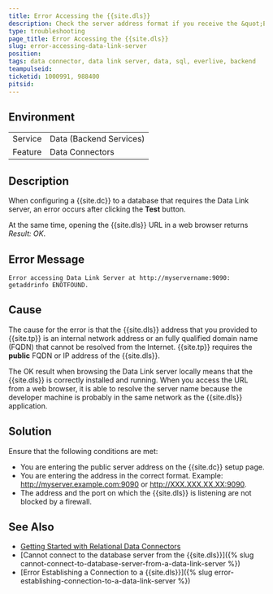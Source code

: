 ```yaml
---
title: Error Accessing the {{site.dls}}
description: Check the server address format if you receive the &quot;Error accessing Data Link Server at http&#58;//myservername&#58;9090&#58; getaddrinfo ENOTFOUND&quot; error.
type: troubleshooting
page_title: Error Accessing the {{site.dls}}
slug: error-accessing-data-link-server
position:
tags: data connector, data link server, data, sql, everlive, backend
teampulseid: 
ticketid: 1000991, 988400
pitsid:
---
```


## Environment
<table>
  <tr>
    <td>Service</td>
    <td>Data (Backend Services)</td>	
  </tr>
  <tr>
    <td>Feature</td>
    <td>Data Connectors</td>	
  </tr>
</table>

## Description
When configuring a {{site.dc}} to a database that requires the Data Link server, an error occurs after clicking the **Test** button.

At the same time, opening the {{site.dls}} URL in a web browser returns *Result: OK*. 

## Error Message
`Error accessing Data Link Server at http://myservername:9090: getaddrinfo ENOTFOUND.`

## Cause
The cause for the error is that the {{site.dls}} address that you provided to {{site.tp}} is an internal network address or an fully qualified domain name (FQDN) that cannot be resolved from the Internet. {{site.tp}} requires the **public** FQDN or IP address of the {{site.dls}}.

The OK result when browsing the Data Link server locally means that the {{site.dls}} is correctly installed and running. When you access the URL from a web browser, it is able to resolve the server name because the developer machine is probably in the same network as the {{site.dls}} application.

## Solution
Ensure that the following conditions are met:

- You are entering the public server address on the {{site.dc}} setup page.
- You are entering the address in the correct format. Example: http://myserver.example.com:9090 or http://XXX.XXX.XX.XX:9090.
- The address and the port on which the {{site.dls}} is listening are not blocked by a firewall.

## See Also
* [Getting Started with Relational Data Connectors](https://docs.telerik.com/platform/backend-services/javascript/data-connectors/sql/data-connectors-getting-started)
* [Cannot connect to the database server from the {{site.dls}}]({% slug cannot-connect-to-database-server-from-a-data-link-server %})
* [Error Establishing a Connection to a {{site.dls}}]({% slug error-establishing-connection-to-a-data-link-server %})